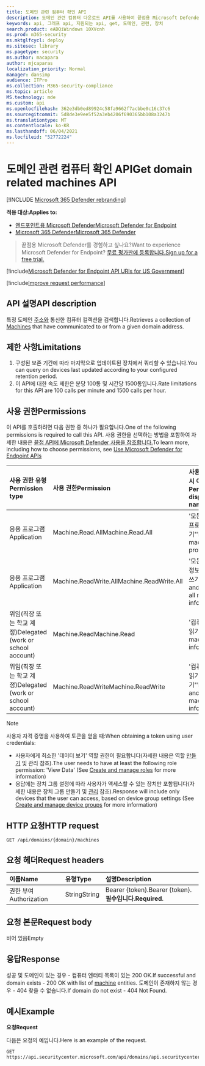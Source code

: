 ```yaml
---
title: 도메인 관련 컴퓨터 확인 API
description: 도메인 관련 컴퓨터 다운로드 API를 사용하여 끝점용 Microsoft Defender의 도메인과 통신한 컴퓨터를 다운로드하는 방법을 학습합니다.
keywords: api, 그래프 api, 지원되는 api, get, 도메인, 관련, 장치
search.product: eADQiWindows 10XVcnh
ms.prod: m365-security
ms.mktglfcycl: deploy
ms.sitesec: library
ms.pagetype: security
ms.author: macapara
author: mjcaparas
localization_priority: Normal
manager: dansimp
audience: ITPro
ms.collection: M365-security-compliance
ms.topic: article
MS.technology: mde
ms.custom: api
ms.openlocfilehash: 362e3db0ed89924c58fa9662f7acbbe0c16c37c6
ms.sourcegitcommit: 5d8de3e9ee5f52a3eb4206f690365bb108a3247b
ms.translationtype: MT
ms.contentlocale: ko-KR
ms.lasthandoff: 06/04/2021
ms.locfileid: "52772224"
---
```

# <a name="get-domain-related-machines-api"></a><span data-ttu-id="88ec9-104">도메인 관련 컴퓨터 확인 API</span><span class="sxs-lookup"><span data-stu-id="88ec9-104">Get domain related machines API</span></span>

[!INCLUDE [Microsoft 365 Defender rebranding](../../includes/microsoft-defender.md)]

<span data-ttu-id="88ec9-105">**적용 대상:**</span><span class="sxs-lookup"><span data-stu-id="88ec9-105">**Applies to:**</span></span>
- [<span data-ttu-id="88ec9-106">엔드포인트용 Microsoft Defender</span><span class="sxs-lookup"><span data-stu-id="88ec9-106">Microsoft Defender for Endpoint</span></span>](https://go.microsoft.com/fwlink/p/?linkid=2154037)
- [<span data-ttu-id="88ec9-107">Microsoft 365 Defender</span><span class="sxs-lookup"><span data-stu-id="88ec9-107">Microsoft 365 Defender</span></span>](https://go.microsoft.com/fwlink/?linkid=2118804)

> <span data-ttu-id="88ec9-108">끝점용 Microsoft Defender를 경험하고 싶나요?</span><span class="sxs-lookup"><span data-stu-id="88ec9-108">Want to experience Microsoft Defender for Endpoint?</span></span> [<span data-ttu-id="88ec9-109">무료 평가판에 등록합니다.</span><span class="sxs-lookup"><span data-stu-id="88ec9-109">Sign up for a free trial.</span></span>](https://www.microsoft.com/microsoft-365/windows/microsoft-defender-atp?ocid=docs-wdatp-exposedapis-abovefoldlink) 

[!include[Microsoft Defender for Endpoint API URIs for US Government](../../includes/microsoft-defender-api-usgov.md)]

[!include[Improve request performance](../../includes/improve-request-performance.md)]


## <a name="api-description"></a><span data-ttu-id="88ec9-110">API 설명</span><span class="sxs-lookup"><span data-stu-id="88ec9-110">API description</span></span>
<span data-ttu-id="88ec9-111">특정 도메인 [주소와](machine.md) 통신한 컴퓨터 컬렉션을 검색합니다.</span><span class="sxs-lookup"><span data-stu-id="88ec9-111">Retrieves a collection of [Machines](machine.md) that have communicated to or from a given domain address.</span></span>


## <a name="limitations"></a><span data-ttu-id="88ec9-112">제한 사항</span><span class="sxs-lookup"><span data-stu-id="88ec9-112">Limitations</span></span>
1. <span data-ttu-id="88ec9-113">구성된 보존 기간에 따라 마지막으로 업데이트된 장치에서 쿼리할 수 있습니다.</span><span class="sxs-lookup"><span data-stu-id="88ec9-113">You can query on devices last updated according to your configured retention period.</span></span>
2. <span data-ttu-id="88ec9-114">이 API에 대한 속도 제한은 분당 100통 및 시간당 1500통입니다.</span><span class="sxs-lookup"><span data-stu-id="88ec9-114">Rate limitations for this API are 100 calls per minute and 1500 calls per hour.</span></span>


## <a name="permissions"></a><span data-ttu-id="88ec9-115">사용 권한</span><span class="sxs-lookup"><span data-stu-id="88ec9-115">Permissions</span></span>
<span data-ttu-id="88ec9-116">이 API를 호출하려면 다음 권한 중 하나가 필요합니다.</span><span class="sxs-lookup"><span data-stu-id="88ec9-116">One of the following permissions is required to call this API.</span></span> <span data-ttu-id="88ec9-117">사용 권한을 선택하는 방법을 포함하여 자세한 내용은 [끝점 API에 Microsoft Defender 사용을 참조합니다.](apis-intro.md)</span><span class="sxs-lookup"><span data-stu-id="88ec9-117">To learn more, including how to choose permissions, see [Use Microsoft Defender for Endpoint APIs](apis-intro.md)</span></span>

<span data-ttu-id="88ec9-118">사용 권한 유형</span><span class="sxs-lookup"><span data-stu-id="88ec9-118">Permission type</span></span> |   <span data-ttu-id="88ec9-119">사용 권한</span><span class="sxs-lookup"><span data-stu-id="88ec9-119">Permission</span></span>  |   <span data-ttu-id="88ec9-120">사용 권한 표시 이름</span><span class="sxs-lookup"><span data-stu-id="88ec9-120">Permission display name</span></span>
:---|:---|:---
<span data-ttu-id="88ec9-121">응용 프로그램</span><span class="sxs-lookup"><span data-stu-id="88ec9-121">Application</span></span> |   <span data-ttu-id="88ec9-122">Machine.Read.All</span><span class="sxs-lookup"><span data-stu-id="88ec9-122">Machine.Read.All</span></span> |  <span data-ttu-id="88ec9-123">'모든 컴퓨터 프로필 읽기'</span><span class="sxs-lookup"><span data-stu-id="88ec9-123">'Read all machine profiles'</span></span>
<span data-ttu-id="88ec9-124">응용 프로그램</span><span class="sxs-lookup"><span data-stu-id="88ec9-124">Application</span></span> |   <span data-ttu-id="88ec9-125">Machine.ReadWrite.All</span><span class="sxs-lookup"><span data-stu-id="88ec9-125">Machine.ReadWrite.All</span></span> | <span data-ttu-id="88ec9-126">'모든 컴퓨터 정보 읽기 및 쓰기'</span><span class="sxs-lookup"><span data-stu-id="88ec9-126">'Read and write all machine information'</span></span>
<span data-ttu-id="88ec9-127">위임(직장 또는 학교 계정)</span><span class="sxs-lookup"><span data-stu-id="88ec9-127">Delegated (work or school account)</span></span> | <span data-ttu-id="88ec9-128">Machine.Read</span><span class="sxs-lookup"><span data-stu-id="88ec9-128">Machine.Read</span></span> | <span data-ttu-id="88ec9-129">'컴퓨터 정보 읽기'</span><span class="sxs-lookup"><span data-stu-id="88ec9-129">'Read machine information'</span></span>
<span data-ttu-id="88ec9-130">위임(직장 또는 학교 계정)</span><span class="sxs-lookup"><span data-stu-id="88ec9-130">Delegated (work or school account)</span></span> | <span data-ttu-id="88ec9-131">Machine.ReadWrite</span><span class="sxs-lookup"><span data-stu-id="88ec9-131">Machine.ReadWrite</span></span> | <span data-ttu-id="88ec9-132">'컴퓨터 정보 읽기 및 쓰기'</span><span class="sxs-lookup"><span data-stu-id="88ec9-132">'Read and write machine information'</span></span>

>[!Note]
> <span data-ttu-id="88ec9-133">사용자 자격 증명을 사용하여 토큰을 얻을 때:</span><span class="sxs-lookup"><span data-stu-id="88ec9-133">When obtaining a token using user credentials:</span></span>
>- <span data-ttu-id="88ec9-134">사용자에게 최소한 '데이터 보기' 역할 권한이 필요합니다(자세한 내용은 역할 [만들기](user-roles.md) 및 관리 참조).</span><span class="sxs-lookup"><span data-stu-id="88ec9-134">The user needs to have at least the following role permission: 'View Data' (See [Create and manage roles](user-roles.md) for more information)</span></span>
>- <span data-ttu-id="88ec9-135">응답에는 장치 그룹 설정에 따라 사용자가 액세스할 수 있는 장치만 포함됩니다(자세한 내용은 장치 그룹 만들기 및 [관리](machine-groups.md) 참조).</span><span class="sxs-lookup"><span data-stu-id="88ec9-135">Response will include only devices that the user can access, based on device group settings (See [Create and manage device groups](machine-groups.md) for more information)</span></span>

## <a name="http-request"></a><span data-ttu-id="88ec9-136">HTTP 요청</span><span class="sxs-lookup"><span data-stu-id="88ec9-136">HTTP request</span></span>
```http
GET /api/domains/{domain}/machines
```

## <a name="request-headers"></a><span data-ttu-id="88ec9-137">요청 헤더</span><span class="sxs-lookup"><span data-stu-id="88ec9-137">Request headers</span></span>

<span data-ttu-id="88ec9-138">이름</span><span class="sxs-lookup"><span data-stu-id="88ec9-138">Name</span></span> | <span data-ttu-id="88ec9-139">유형</span><span class="sxs-lookup"><span data-stu-id="88ec9-139">Type</span></span> | <span data-ttu-id="88ec9-140">설명</span><span class="sxs-lookup"><span data-stu-id="88ec9-140">Description</span></span>
:---|:---|:---
<span data-ttu-id="88ec9-141">권한 부여</span><span class="sxs-lookup"><span data-stu-id="88ec9-141">Authorization</span></span> | <span data-ttu-id="88ec9-142">String</span><span class="sxs-lookup"><span data-stu-id="88ec9-142">String</span></span> | <span data-ttu-id="88ec9-143">Bearer {token}.</span><span class="sxs-lookup"><span data-stu-id="88ec9-143">Bearer {token}.</span></span> <span data-ttu-id="88ec9-144">**필수입니다**.</span><span class="sxs-lookup"><span data-stu-id="88ec9-144">**Required**.</span></span>


## <a name="request-body"></a><span data-ttu-id="88ec9-145">요청 본문</span><span class="sxs-lookup"><span data-stu-id="88ec9-145">Request body</span></span>
<span data-ttu-id="88ec9-146">비어 있음</span><span class="sxs-lookup"><span data-stu-id="88ec9-146">Empty</span></span>

## <a name="response"></a><span data-ttu-id="88ec9-147">응답</span><span class="sxs-lookup"><span data-stu-id="88ec9-147">Response</span></span>
<span data-ttu-id="88ec9-148">성공 및 도메인이 있는 경우 - 컴퓨터 [](machine.md) 엔터티 목록이 있는 200 OK.</span><span class="sxs-lookup"><span data-stu-id="88ec9-148">If successful and domain exists - 200 OK with list of [machine](machine.md) entities.</span></span> <span data-ttu-id="88ec9-149">도메인이 존재하지 않는 경우 - 404 찾을 수 없습니다.</span><span class="sxs-lookup"><span data-stu-id="88ec9-149">If domain do not exist - 404 Not Found.</span></span>


## <a name="example"></a><span data-ttu-id="88ec9-150">예시</span><span class="sxs-lookup"><span data-stu-id="88ec9-150">Example</span></span>

<span data-ttu-id="88ec9-151">**요청**</span><span class="sxs-lookup"><span data-stu-id="88ec9-151">**Request**</span></span>

<span data-ttu-id="88ec9-152">다음은 요청의 예입니다.</span><span class="sxs-lookup"><span data-stu-id="88ec9-152">Here is an example of the request.</span></span>

```http
GET https://api.securitycenter.microsoft.com/api/domains/api.securitycenter.microsoft.com/machines
```
